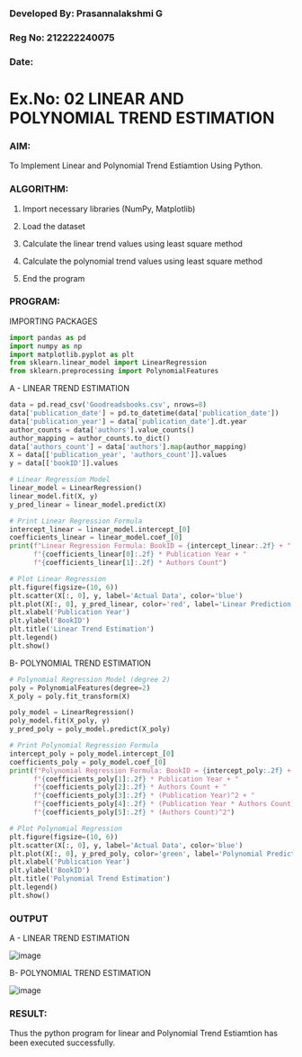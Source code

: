 ### Developed By: Prasannalakshmi G
### Reg No: 212222240075
### Date: 

# Ex.No: 02 LINEAR AND POLYNOMIAL TREND ESTIMATION

### AIM:
To Implement Linear and Polynomial Trend Estiamtion Using Python.

### ALGORITHM:
1. Import necessary libraries (NumPy, Matplotlib)

2. Load the dataset

3. Calculate the linear trend values using least square method

4. Calculate the polynomial trend values using least square method

5. End the program

### PROGRAM:

IMPORTING PACKAGES
```python
import pandas as pd
import numpy as np
import matplotlib.pyplot as plt
from sklearn.linear_model import LinearRegression
from sklearn.preprocessing import PolynomialFeatures
```

A - LINEAR TREND ESTIMATION
```python
data = pd.read_csv('Goodreadsbooks.csv', nrows=8)
data['publication_date'] = pd.to_datetime(data['publication_date'])
data['publication_year'] = data['publication_date'].dt.year
author_counts = data['authors'].value_counts()
author_mapping = author_counts.to_dict()
data['authors_count'] = data['authors'].map(author_mapping)
X = data[['publication_year', 'authors_count']].values
y = data[['bookID']].values

# Linear Regression Model
linear_model = LinearRegression()
linear_model.fit(X, y)
y_pred_linear = linear_model.predict(X)

# Print Linear Regression Formula
intercept_linear = linear_model.intercept_[0]
coefficients_linear = linear_model.coef_[0]
print(f"Linear Regression Formula: BookID = {intercept_linear:.2f} + "
      f"{coefficients_linear[0]:.2f} * Publication Year + "
      f"{coefficients_linear[1]:.2f} * Authors Count")

# Plot Linear Regression
plt.figure(figsize=(10, 6))
plt.scatter(X[:, 0], y, label='Actual Data', color='blue')
plt.plot(X[:, 0], y_pred_linear, color='red', label='Linear Prediction')
plt.xlabel('Publication Year')
plt.ylabel('BookID')
plt.title('Linear Trend Estimation')
plt.legend()
plt.show()
```
B- POLYNOMIAL TREND ESTIMATION
```python
# Polynomial Regression Model (degree 2)
poly = PolynomialFeatures(degree=2)
X_poly = poly.fit_transform(X)

poly_model = LinearRegression()
poly_model.fit(X_poly, y)
y_pred_poly = poly_model.predict(X_poly)

# Print Polynomial Regression Formula
intercept_poly = poly_model.intercept_[0]
coefficients_poly = poly_model.coef_[0]
print(f"Polynomial Regression Formula: BookID = {intercept_poly:.2f} + "
      f"{coefficients_poly[1]:.2f} * Publication Year + "
      f"{coefficients_poly[2]:.2f} * Authors Count + "
      f"{coefficients_poly[3]:.2f} * (Publication Year)^2 + "
      f"{coefficients_poly[4]:.2f} * (Publication Year * Authors Count) + "
      f"{coefficients_poly[5]:.2f} * (Authors Count)^2")

# Plot Polynomial Regression
plt.figure(figsize=(10, 6))
plt.scatter(X[:, 0], y, label='Actual Data', color='blue')
plt.plot(X[:, 0], y_pred_poly, color='green', label='Polynomial Prediction (degree=2)')
plt.xlabel('Publication Year')
plt.ylabel('BookID')
plt.title('Polynomial Trend Estimation')
plt.legend()
plt.show()
```
### OUTPUT

A - LINEAR TREND ESTIMATION

![image](https://github.com/user-attachments/assets/5c6a11af-7ed3-4f83-b765-201815fbd5b2)


B- POLYNOMIAL TREND ESTIMATION

![image](https://github.com/user-attachments/assets/b211966f-66fd-41bd-8e64-531d7b98f194)



### RESULT:
Thus the python program for linear and Polynomial Trend Estiamtion has been executed successfully.
